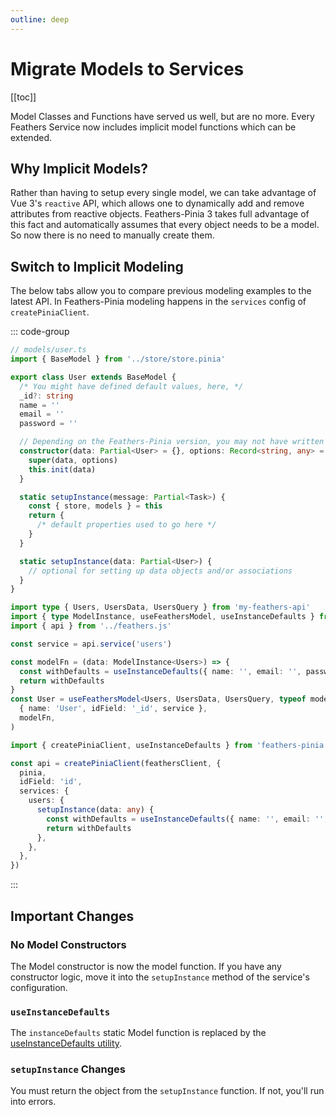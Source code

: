 ```yaml
---
outline: deep
---
```


<script setup>
import Badge from '../components/Badge.vue'
import BlockQuote from '../components/BlockQuote.vue'
</script>

# Migrate Models to Services

[[toc]]

Model Classes and Functions have served us well, but are no more. Every Feathers Service now includes implicit model
functions which can be extended.

## Why Implicit Models?

Rather than having to setup every single model, we can take advantage of Vue 3's `reactive` API, which allows one to
dynamically add and remove attributes from reactive objects. Feathers-Pinia 3 takes full advantage of this fact and
automatically assumes that every object needs to be a model. So now there is no need to manually create them.

## Switch to Implicit Modeling

The below tabs allow you to compare previous modeling examples to the latest API. In Feathers-Pinia modeling happens in
the `services` config of `createPiniaClient`.

::: code-group

```ts [Old Model Class]
// models/user.ts
import { BaseModel } from '../store/store.pinia'

export class User extends BaseModel {
  /* You might have defined default values, here, */
  _id?: string
  name = ''
  email = ''
  password = ''

  // Depending on the Feathers-Pinia version, you may not have written a constructor
  constructor(data: Partial<User> = {}, options: Record<string, any> = {}) {
    super(data, options)
    this.init(data)
  }

  static setupInstance(message: Partial<Task>) {
    const { store, models } = this
    return { 
      /* default properties used to go here */
    }  
  }

  static setupInstance(data: Partial<User>) {
    // optional for setting up data objects and/or associations
  }
}
```

```ts [Old Model Fn]
import type { Users, UsersData, UsersQuery } from 'my-feathers-api'
import { type ModelInstance, useFeathersModel, useInstanceDefaults } from 'feathers-pinia'
import { api } from '../feathers.js'

const service = api.service('users')

const modelFn = (data: ModelInstance<Users>) => {
  const withDefaults = useInstanceDefaults({ name: '', email: '', password: '' }, data)
  return withDefaults
}
const User = useFeathersModel<Users, UsersData, UsersQuery, typeof modelFn>(
  { name: 'User', idField: '_id', service },
  modelFn,
)
```

```ts [New API]
import { createPiniaClient, useInstanceDefaults } from 'feathers-pinia'

const api = createPiniaClient(feathersClient, {
  pinia,
  idField: 'id',
  services: {
    users: {
      setupInstance(data: any) {
        const withDefaults = useInstanceDefaults({ name: '', email: '', password: '' }, data)
        return withDefaults
      },
    },
  },
})
```

:::

## Important Changes

### No Model Constructors

The Model constructor is now the model function. If you have any constructor logic, move it into the `setupInstance`
method of the service's configuration.

### `useInstanceDefaults`

The `instanceDefaults` static Model function is replaced by the [useInstanceDefaults utility](/guide/use-instance-defaults).

### `setupInstance` Changes

You must return the object from the `setupInstance` function. If not, you'll run into errors.
